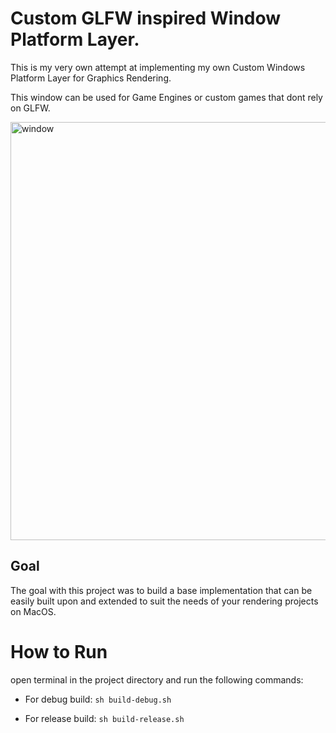 # Custom GLFW inspired Window Platform Layer.
 
This is my very own attempt at implementing my own Custom Windows Platform Layer for Graphics Rendering.

This window can be used for Game Engines or custom games that dont rely on GLFW.

<img width="669" alt="window" src="https://github.com/Lu-TheCoder/Graphics-Window/assets/90724319/7d04ba42-5b28-40f0-ba8a-40cd04313993">


## Goal
The goal with this project was to build a base implementation that can be easily built upon and extended to suit the needs of your rendering projects on MacOS.

# How to Run
open terminal in the project directory and run the following commands:

- For debug build:
`sh build-debug.sh`

- For release build:
`sh build-release.sh`
